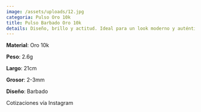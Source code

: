 ```yaml
---
image: /assets/uploads/12.jpg
categoria: Pulso Oro 10k
title: Pulso Barbado Oro 10k
details: Diseño, brillo y actitud. Ideal para un look moderno y auténtico
---
```

**Material**: Oro 10k

**Peso**: 2.6g

**Largo**: 21cm

**G﻿rosor**: 2-3mm

**Diseño**: Barbado

Cotizaciones vía Instagram